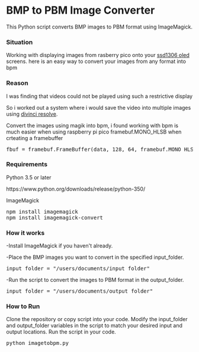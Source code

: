 <h1>BMP to PBM Image Converter</h1>
This Python script converts BMP images to PBM format using ImageMagick.

<h3>Situation</h3>
<p>Working with displaying images from rasberry pico onto your <a href="https://esphome.io/components/display/ssd1306.html">ssd1306 oled</a> screens. here is an easy way to convert your images from any format into bpm </p>

<h3>Reason</h3>
<p>I was finding that videos could not be played using such a restrictive display</p>
<p>So i worked out a system where i would save the video into multiple images using <a href="https://www.blackmagicdesign.com/products/davinciresolve/?gad_source=1&gclid=Cj0KCQjwltKxBhDMARIsAG8KnqVhnjNkxVSnKG_3CkTPRG3tfB5WcNx2tyGtQNUmTOsl0KYXpnt_pkkaAlgoEALw_wcB">divinci resolve</a>.</p>
<p>Convert the images using magik into bpm, i found working with bpm is much easier when using raspberry pi pico framebuf.MONO_HLSB when crteating a framebuffer</p>
<pre>
fbuf = framebuf.FrameBuffer(data, 128, 64, framebuf.MONO_HLSB)
</pre>

<h3>Requirements</h3>
Python 3.5 or later
<p>https://www.python.org/downloads/release/python-350/</p>



ImageMagick
<pre>
npm install imagemagick
npm install imagemagick-convert
</pre>


<h3>How it works</h3>
<p>-Install ImageMagick if you haven't already.</p>
<p>-Place the BMP images you want to convert in the specified input_folder.</p>
<pre>input_folder = "/users/documents/input_folder"</pre>
<p>-Run the script to convert the images to PBM format in the output_folder.</p>
<pre>input_folder = "/users/documents/output_folder"</pre>

<h3>How to Run</h3>
Clone the repository or copy script into your code.
Modify the input_folder and output_folder variables in the script to match your desired input and output locations.
Run the script in your code.

<pre>python imagetobpm.py</pre>


